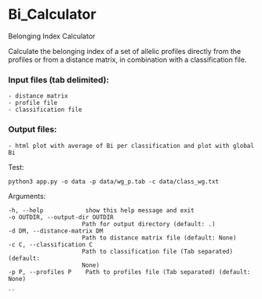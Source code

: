 # Bi_Calculator

Belonging Index Calculator

Calculate the belonging index of a set of allelic profiles directly from the 
profiles or from a distance matrix, in combination with a classification file.

### Input files (tab delimited):

    - distance matrix
    - profile file
    - classification file
   
### Output files:

    - html plot with average of Bi per classification and plot with global Bi
    

Test:
    
    python3 app.py -o data -p data/wg_p.tab -c data/class_wg.txt
    
Arguments:

   ```
  -h, --help            show this help message and exit
  -o OUTDIR, --output-dir OUTDIR
                        Path for output directory (default: .)
  -d DM, --distance-matrix DM
                        Path to distance matrix file (default: None)
  -c C, --classification C
                        Path to classification file (Tab separated) (default:
                        None)
  -p P, --profiles P    Path to profiles file (Tab separated) (default: None)
  
  ``
